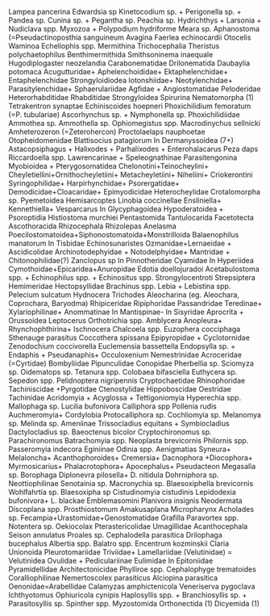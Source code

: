 Lampea pancerina 
Edwardsia sp
Kinetocodium sp. + Perigonella sp. + Pandea sp. 
Cunina sp. + Pegantha sp. 
Peachia sp.
Hydrichthys + Larsonia + Nudiclava spp. 
Myxozoa + Polypodium hydriforme
Meara sp. 
Aphanostoma (=Pseudactinoposthia sanguineum 
Avagina 
Faerlea echinocardii 
Otocelis 
Waminoa
Echeliophis spp.
Mermithina
Trichocephalia 
Theristus polychaetophilus
Benthimermithida
Smithsoninema inaequale 
Hugodiplogaster neozelandia
Carabonematidae
Drilonematida
Daubaylia potomaca
Acugutturidae+ Aphelenchoididae+ Ektaphelenchidae+ Entaphelenchidae
Strongyloidiodea 
Iotonshiidae+ Neotylenchidae+ Parasitylenchidae+ Sphaerulariidae
Agfidae + Angiostomatidae
Peloderidae
Heterorhabditidae
Rhabditidae
Strongyloidea
Spirurina
Nematomorpha (1)
Tetrakentron synaptae
Echiniscoides hoepneri
Phoxichilidium femoratum (=P. tubulariae) 
Ascorhynchus sp. + Nymphonella sp. 
Phoxichilidiidae
Ammothea sp.
Ammothella sp.
Ophiomegistus spp.
Macrodinychus sellnicki
Amheterozeron (=Zeterohercon) 
Proctolaelaps nauphoetae 
Otopheidomenidae
Blattisocius patagiorum 
In Dermanyssoidea (7+)
Astacopsiphagus + Halixodes + Parhalixodes + Enterohalacarus 
Peza daps
Riccardoella spp.
Lawrencarinae + Speleognathinae
Parasitengonina
Myobioidea + Pterygosomatidea
Chelonotini+Teinocheylini+ Cheyletiellini+Ornithocheyletiini+ Metacheyletiini+ Niheliini+ Criokerontini 
Syringophilidae+ Harpirhynchidae+ Psorergatidae+ Demodicidae+Cloacaridae+ Epimyodicidae 
Heterocheylidae
Crotalomorpha sp. 
Pyemetoidea 
Hemisarcoptes
Linobia coccinellae 
Ensliniella+ Kennethiella+ Vesparcarus
In Glycyphagoidea
Hypoderatoidea + Psoroptidia 
Histiostoma murchiei
Pentastomida
Tantulocarida 
Facetotecta
Ascothoracida
Rhizocephala
Rhizolepas
Anelasma
Poecilostomatoidea+Siphonostomatoida+Monstrilloida
Balaenophilus manatorum
In Tisbidae
Echinosunaristes 
Ozmanidae+Lernaeidae + Ascidicolidae 
Archinotodephyidae + Notodelphyidae+ Mantridae + Chitonophilidae(?) 
Zanclopus sp
In Pinnotheridae
Cyamidae
In Hyperiidea
Cymothoidae+Epicaridea+Anuropidae
Edotia doellojuradoi
Acetabulostoma spp. + Echinophilus spp. + Echinositus spp.
Strongylocentroti
Strepsiptera
Hemimeridae
Hectopsyllidae
Brachinus spp.
Lebia + Lebistina spp.
Pelecium sulcatum 
Hydnocera 
Trichodes
Aleocharina (eg. Aleochara, Coprochara, Baryodma)
Rhipiceridae
Ripiphoridae
Passandridae
Teredinae+ Xylariophilinae+ Anommatinae
In Mantispinae- 
In Sisyridae
Aprocrita + Orussoidea
Leptocerus
Orthotrichia spp.
Amblycera
Anopleura+ Rhynchophthirina+ Ischnocera
Chalcoela spp. 
Euzophera cocciphaga 
Sthenauge parasitus 
Coccothera spissana
Epipyropidae + Cyclotornidae
Zenodochium coccivorella 
Euclemensia bassettella
Endopsylla sp. + Endaphis + Pseudanaphis+ Occuloxenium
Nemestrinidae
Acroceridae (=Cyrtidae)
Bombyliidae
Pipunculidae 
Conopidae 
Pherbellia sp. 
Sciomyza sp.
Oidematops sp.
Tetanura spp. 
Colobaea bifasciella 
Euthycera sp.
Sepedon spp.
Pelidnoptera nigripennis
Cryptochaetidae
Rhinophoridae 
Tachiniscidae +Pyrgotidae
Ctenostylidae
Hippoboscidae 
Oestridae
Tachinidae
Acridomyia + Acyglossa + Tettigoniomyia
Hyperechia spp.
Mallophaga sp. 
Lucilia bufonivora
Calliphora spp
Pollenia rudis
Auchmeromyia+ Cordylobia
Protocalliphora sp.
Cochliomyia sp.
Melanomya sp. 
Melinda sp.
Ameniinae
Trissocladius equitans + Symbiocladius
Dactylocladius sp. 
Baeoctenus bicolor
Cryptochironomus sp.
Parachironomus
Batrachomyia spp.
Neoplasta brevicornis
Philornis spp.
Passeromyia indecora
Eginiinae
Odinia spp.
Aenigmatias
Syneura+ Melaloncha+ Acanthophoroides+ Cremersia+ Dacnophora +Diocophora+ Myrmosicarius+ Phalacrotophora+ Apocephalus+ Pseudacteon
Megasalia sp.
Borophaga
Diplonevra pilosella+ D. nitidula
Dohrniphora sp. 
Neottiophilinae
Senotainia sp.
Macronychia sp.
Blaesoxiphella brevicornis
Wohlfahrtia sp. 
Blaesoxipha sp
Cistudinomyia cistudinis
Lepidodexia bufonivora+ L. blackae
Emblemasomini 
Planivora insignis
Neodermata
Discoplana spp.
Prosthiostomum
Amakusaplana
Micropharynx 
Acholades sp. 
Fecampia+Urastomidae+Genostomatidae
Grafilla
Paravortex spp. 
Notentera sp.
Oekiocolax 
Pterastericolidae 
Umagillidae 
Acanthocephala 
Seison annulatus 
Proales sp. 
Cephalodella parasitica
Drilophaga bucephalus
Albertia spp.
Balatro spp. 
Encentrum kozminskii
Claria 
Unionoida
Pleurotomariidae
Triviidae+ Lamellariidae (Velutinidae) = Velutinidea
Ovulidae + Pediculariinae
Eulimidae 
In Epitoniidae 
Pyramidellidae 
Architectonicidae
Phylliroe spp. 
Cephalophyge trematoides 
Coralliophilinae 
Nemertoscolex parasiticus
Alciopina parasitica
Oenonidae=Arabellidae
Calamyzas amphictenicola 
Veneriserva pygoclava 
Ichthyotomus 
Ophiuricola cynipis
Haplosyllis spp. + Branchiosyllis sp. + Parasitosyllis sp.
Spinther spp. 
Myzostomida 
Orthonectida (1)
Dicyemida (1)